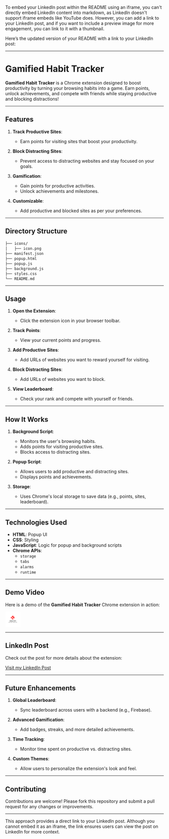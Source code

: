 To embed your LinkedIn post within the README using an iframe, you can't directly embed LinkedIn content into markdown, as LinkedIn doesn't support iframe embeds like YouTube does. However, you can add a link to your LinkedIn post, and if you want to include a preview image for more engagement, you can link to it with a thumbnail.

Here’s the updated version of your README with a link to your LinkedIn post:

---

# Gamified Habit Tracker

**Gamified Habit Tracker** is a Chrome extension designed to boost productivity by turning your browsing habits into a game. Earn points, unlock achievements, and compete with friends while staying productive and blocking distractions!

---

## Features

1. **Track Productive Sites**:
   - Earn points for visiting sites that boost your productivity.
   
2. **Block Distracting Sites**:
   - Prevent access to distracting websites and stay focused on your goals.

3. **Gamification**:
   - Gain points for productive activities.
   - Unlock achievements and milestones.

4. **Customizable**:
   - Add productive and blocked sites as per your preferences.

---

## Directory Structure

```
├── icons/
│   ├── icon.png
├── manifest.json
├── popup.html
├── popup.js
├── background.js
├── styles.css
└── README.md
```

---

## Usage

1. **Open the Extension**:
   - Click the extension icon in your browser toolbar.

2. **Track Points**:
   - View your current points and progress.

3. **Add Productive Sites**:
   - Add URLs of websites you want to reward yourself for visiting.

4. **Block Distracting Sites**:
   - Add URLs of websites you want to block.

5. **View Leaderboard**:
   - Check your rank and compete with yourself or friends.

---

## How It Works

1. **Background Script**:
   - Monitors the user's browsing habits.
   - Adds points for visiting productive sites.
   - Blocks access to distracting sites.

2. **Popup Script**:
   - Allows users to add productive and distracting sites.
   - Displays points and achievements.

3. **Storage**:
   - Uses Chrome's local storage to save data (e.g., points, sites, leaderboard).

---

## Technologies Used

- **HTML**: Popup UI
- **CSS**: Styling
- **JavaScript**: Logic for popup and background scripts
- **Chrome APIs**:
  - `storage`
  - `tabs`
  - `alarms`
  - `runtime`

---

## Demo Video

Here is a demo of the **Gamified Habit Tracker** Chrome extension in action:

[![Watch demo](icons/icon.png)](Working.mp4)

---

## LinkedIn Post

Check out the post for more details about the extension:

[Visit my LinkedIn Post](https://www.linkedin.com/posts/mahir-r-patel_productivity-chromeextension-gamification-activity-7280169209920110592-HRUl?utm_source=share&utm_medium=member_desktop)

---

## Future Enhancements

1. **Global Leaderboard**:
   - Sync leaderboard across users with a backend (e.g., Firebase).

2. **Advanced Gamification**:
   - Add badges, streaks, and more detailed achievements.

3. **Time Tracking**:
   - Monitor time spent on productive vs. distracting sites.

4. **Custom Themes**:
   - Allow users to personalize the extension's look and feel.

---

## Contributing

Contributions are welcome! Please fork this repository and submit a pull request for any changes or improvements.

---

This approach provides a direct link to your LinkedIn post. Although you cannot embed it as an iframe, the link ensures users can view the post on LinkedIn for more context.
